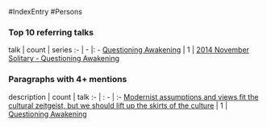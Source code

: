 #IndexEntry #Persons

### Top 10 referring talks
talk | count | series
:- | - |: -
<a data-href="Questioning Awakening" href="Questioning+Awakening" class="internal-link">Questioning Awakening</a> | 1 | <a data-href="2014 November Solitary - Questioning Awakening" href="2014+November+Solitary+-+Questioning+Awakening" class="internal-link">2014 November Solitary - Questioning Awakening</a>

### Paragraphs with 4+ mentions
description | count | talk
:- | : - | :-
<a aria-label-position="top" aria-label="Questioning Awakening > Modernist assumptions and views fit the cultural zeitgeist but we should lift up the skirts of the culture" data-href="Questioning Awakening#Modernist assumptions and views fit the cultural zeitgeist but we should lift up the skirts of the culture" href="Questioning+Awakening#Modernist+assumptions+and+views+fit+the+cultural+zeitgeist+but+we+should+lift+up+the+skirts+of+the+culture" class="internal-link">Modernist assumptions and views fit the cultural zeitgeist, but we should lift up the skirts of the culture</a> | 1 | <a data-href="Questioning Awakening" href="Questioning+Awakening" class="internal-link">Questioning Awakening</a>

